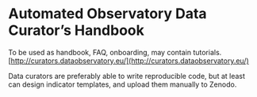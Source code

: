 # Automated Observatory Data Curator’s Handbook

To be used as handbook, FAQ, onboarding, may contain tutorials. 
[http://curators.dataobservatory.eu/](http://curators.dataobservatory.eu/)

Data curators are preferably able to write reproducible code, but at least can design indicator templates, and upload them manually to Zenodo. 
